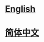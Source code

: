# <a href='https://internlm.readthedocs.io/en/latest/'>English</a>

# <a href='https://internlm.readthedocs.io/zh_CN/latest/'>简体中文</a>
